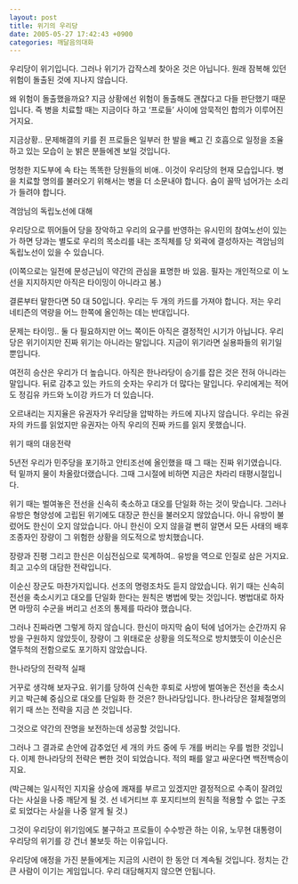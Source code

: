```yaml
---
layout: post
title: 위기의 우리당
date: 2005-05-27 17:42:43 +0900
categories: 깨달음의대화
---
```

우리당이 위기입니다. 그러나 위기가 갑작스레 찾아온 것은 아닙니다. 원래 잠복해 있던 위험이 돌출된 것에 지나지 않습니다.
  

  
왜 위험이 돌출했을까요? 지금 상황에선 위험이 돌출해도 괜찮다고 다들 판단했기 때문입니다. 즉 병을 치료할 때는 지금이다 하고 ‘프로들’ 사이에 암묵적인 합의가 이루어진 거지요.
  

  
지금상황.. 문제해결의 키를 쥔 프로들은 일부러 한 발을 빼고 긴 호흡으로 일정을 조율하고 있는 모습이 눈 밝은 분들에겐 보일 것입니다.
  

  
멍청한 지도부에 속 타는 똑똑한 당원들의 비애.. 이것이 우리당의 현재 모습입니다. 병을 치료할 명의를 불러오기 위해서는 병을 더 소문내야 합니다. 숨이 꼴딱 넘어가는 소리가 들려야 합니다.
  

  
격암님의 독립노선에 대해
  

  
우리당으로 뛰어들어 당을 장악하고 우리의 요구를 반영하는 유시민의 참여노선이 있는가 하면 당과는 별도로 우리의 목소리를 내는 조직체를 당 외곽에 결성하자는 격암님의 독립노선이 있을 수 있습니다.
  

  
(이쪽으로는 일전에 문성근님이 약간의 관심을 표명한 바 있음. 필자는 개인적으로 이 노선을 지지하지만 아직은 타이밍이 아니라고 봄.)
  

  
결론부터 말한다면 50 대 50입니다. 우리는 두 개의 카드를 가져야 합니다. 저는 우리 네티즌의 역량을 어느 한쪽에 올인하는 데는 반대입니다.
  

  
문제는 타이밍.. 둘 다 필요하지만 어느 쪽이든 아직은 결정적인 시기가 아닙니다. 우리당은 위기이지만 진짜 위기는 아니라는 말입니다. 지금이 위기라면 실용파들의 위기일 뿐입니다.
  

  
여전히 승산은 우리가 더 높습니다. 아직은 한나라당이 승기를 잡은 것은 전혀 아니라는 말입니다. 뒤로 감추고 있는 카드의 숫자는 우리가 더 많다는 말입니다. 우리에게는 적어도 정김유 카드와 노이강 카드가 더 있습니다.
  

  
오르내리는 지지율은 유권자가 우리당을 압박하는 카드에 지나지 않습니다. 우리는 유권자의 카드를 읽었지만 유권자는 아직 우리의 진짜 카드를 읽지 못했습니다.
  

  
위기 때의 대응전략
  

  
5년전 우리가 민주당을 포기하고 안티조선에 올인했을 때 그 때는 진짜 위기였습니다. 턱 밑까지 물이 차올랐더랬습니다. 그때 그시절에 비하면 지금은 차라리 태평시절입니다.
  

  
위기 때는 벌여놓은 전선을 신속히 축소하고 대오를 단일화 하는 것이 맞습니다. 그러나 유방은 형양성에 고립된 위기에도 대장군 한신을 불러오지 않았습니다. 아니 유방이 불렀어도 한신이 오지 않았습니다. 아니 한신이 오지 않을걸 뻔히 알면서 모든 사태의 배후조종자인 장량이 그 위험한 상황을 의도적으로 방치했습니다.
  

  
장량과 진평 그리고 한신은 이심전심으로 묵계하여.. 유방을 역으로 인질로 삼은 거지요. 최고 고수의 대담한 전략입니다.
  

  
이순신 장군도 마찬가지입니다. 선조의 명령조차도 듣지 않았습니다. 위기 때는 신속히 전선을 축소시키고 대오를 단일화 한다는 원칙은 병법에 맞는 것입니다. 병법대로 하자면 마땅히 수군을 버리고 선조의 통제를 따라야 했습니다.
  

  
그러나 진짜라면 그렇게 하지 않습니다. 한신이 마지막 숨이 턱에 넘어가는 순간까지 유방을 구원하지 않았듯이, 장량이 그 위태로운 상황을 의도적으로 방치했듯이 이순신은 열두척의 전함으로도 포기하지 않았습니다.
  

  
한나라당의 전략적 실패
  

  
거꾸로 생각해 보자구요. 위기를 당하여 신속한 후퇴로 사방에 벌여놓은 전선을 축소시키고 박근혜 중심으로 대오를 단일화 한 것은? 한나라당입니다. 한나라당은 절체절명의 위기 때 쓰는 전략을 지금 쓴 것입니다.
  

  
그것으로 약간의 잔명을 보전하는데 성공할 것입니다.
  

  
그러나 그 결과로 손안에 감추었던 세 개의 카드 중에 두 개를 버리는 우를 범한 것입니다. 이제 한나라당의 전략은 뻔한 것이 되었습니다. 적의 패를 알고 싸운다면 백전백승이지요.
  

  
(박근혜는 일시적인 지지율 상승에 쾌재를 부르고 있겠지만 결정적으로 수족이 잘려있다는 사실을 나중 깨닫게 될 것. 선 네거티브 후 포지티브의 원칙을 적용할 수 없는 구조로 되었다는 사실을 나중 알게 될 것.)
  

  
그것이 우리당이 위기임에도 불구하고 프로들이 수수방관 하는 이유, 노무현 대통령이 우리당의 위기를 강 건너 불보듯 하는 이유입니다.
  

  
우리당에 애정을 가진 분들에게는 지금의 시련이 한 동안 더 계속될 것입니다. 정치는 간 큰 사람이 이기는 게임입니다. 우리 대담해지지 않으면 안됩니다.